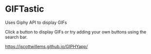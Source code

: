 # GIFTastic

Uses Giphy API to display GIFs

Click a button to display GIFs or try adding your own buttons using the search bar.

https://jscottwillems.github.io/GIPHYapp/
